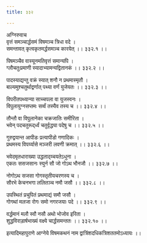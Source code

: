 ```yaml
---
title: ३३२

---
```

अग्निरुवाच  
वृत्तं समञ्चार्द्धसमं विषमञ्च त्रिधा वदे ।  
समन्तावत् कृत्वकृतमर्द्धसमञ्च कारयेत् ।। ३३२.१ ।।  
  
पिषमञ्चैव वास्यूनमतिवृत्तं समान्यपि ।  
ग्लौचतुःप्रमाणी स्यादाभ्यामन्यद्वितानकं ।। ३३२.२ ।।  
  
पादस्याद्यन्तु वक्रं स्यात् शनौ न प्रथमास्मृतौ ।  
बाल्यमुश्चतुर्थाद्वर्णात् पथ्या वर्णं युजेयतः ।। ३३२.३ ।।  
  
विपरीतपथ्यान्या साच्चपला वा युजस्वनः ।  
विपुलायुग्नसप्तमः सर्व्वं तस्यैव तस्य च ।। ३३२.४ ।।  
  
तौन्तौ वा विपुलानेका चक्रजातिः समीरिता ।  
भवेन् पदचतुरूद्‌र्ध्वं चतुर्वृद्ध्या पदेषु च ।। ३३२.५ ।।  
  
गुरुद्वयान्त आपीडः प्रत्यापीडो गणादिकः ।  
प्रथमस्य विपर्य्यासे मञ्जरी लवणी क्रमात् ।। ३३२.६ ।।  
  
भवेदमृतधाराख्या उद्धताद्य्चयतेऽधुना ।  
एकतः ससजसानः स्युर्न सौ जो गोऽथ भौनजौ ।। ३३२.७ ।।  
  
नोगोऽथ सजसा गोगस्तृतीयचरणस्य च ।  
सौरभे केचनभगा ललितञ्च नमौ जसौ ।। ३३२.८ ।।  
  
उपस्थितं प्रचुपितं प्रथमाद्यं समौ जसौ ।  
गोगथां मलजा रोगः समो नगरजयाः पदे ।। ३३२.९ ।।  
  
वर्द्धमानं मलौ स्वौ नसौ अथो भोजोव इरिता ।  
शुद्धविराड़ार्षभाख्यं वक्ष्ये चार्द्धसमन्ततः ।। ३३२.१० ।।  
  
इत्यादिमहापुराणे आग्नेये विषमकथनं नाम द्वात्रिंशदधिकत्रिशततमोऽध्यायः ।।